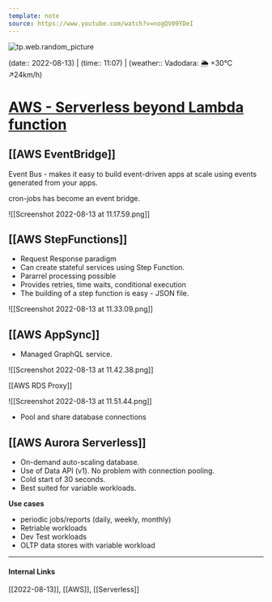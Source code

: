 ```yaml
---
template: note
source: https://www.youtube.com/watch?v=nogQV09YDeI
---
```

![tp.web.random_picture](https://images.unsplash.com/photo-1615848858306-580d88e17f57?crop=entropy&cs=tinysrgb&fit=crop&fm=jpg&h=300&ixid=MnwxfDB8MXxyYW5kb218MHx8dHJlZSxsYW5kc2NhcGUsd2F0ZXIsbW91bnRhaW58fHx8fHwxNjYwMzY5MDc0&ixlib=rb-1.2.1&q=80&utm_campaign=api-credit&utm_medium=referral&utm_source=unsplash_source&w=900)

(date:: 2022-08-13) | (time:: 11:07) | (weather:: Vadodara: 🌦   +30°C ↗24km/h)

# [AWS - Serverless beyond Lambda function](https://www.youtube.com/watch?v=nogQV09YDeI)

## [[AWS EventBridge]]

Event Bus - makes it easy to build event-driven apps at scale using events generated from your apps.

cron-jobs has become an event bridge.

![[Screenshot 2022-08-13 at 11.17.59.png]]

## [[AWS StepFunctions]]
- Request Response paradigm
- Can create stateful services using Step Function.
- Pararrel processing possible
- Provides retries, time waits, conditional execution
- The building of a step function is easy - JSON file.

![[Screenshot 2022-08-13 at 11.33.09.png]]

## [[AWS AppSync]]
- Managed GraphQL service.

![[Screenshot 2022-08-13 at 11.42.38.png]]

[[AWS RDS Proxy]]

![[Screenshot 2022-08-13 at 11.51.44.png]]
- Pool and share database connections

## [[AWS Aurora Serverless]]

- On-demand auto-scaling database.
- Use of Data API (v1). No problem with connection pooling.
- Cold start of 30 seconds.
- Best suited for variable workloads.

**Use cases**
- periodic jobs/reports (daily, weekly, monthly)
- Retriable workloads
- Dev Test workloads
- OLTP data stores with variable workload

---
#### Internal Links
[[2022-08-13]], [[AWS]], [[Serverless]] 